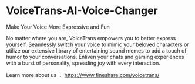 # VoiceTrans-AI-Voice-Changer
Make Your Voice More Expressive and Fun

No matter where you are, VoiceTrans empowers you to better express yourself. Seamlessly switch your voice to mimic your beloved characters or utilize our extensive library of entertaining sound memes to add a touch of humor to your conversations. Enliven your chats and gaming experiences with a burst of personality, spreading joy with every interaction.

Learn more about us ： https://www.fineshare.com/voicetrans/
